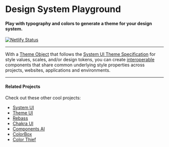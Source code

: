 # Design System Playground

#### Play with typography and colors to generate a theme for your design system.

[![Netlify Status](https://api.netlify.com/api/v1/badges/ca9cacda-5677-43e8-928d-c1970af41cfe/deploy-status)](https://app.netlify.com/sites/design-system-playground/deploys)

---

With a [Theme Object](https://theme-ui.com/theme-spec) that follows the [System UI Theme Specification](https://system-ui.com/) for style values, scales, and/or design tokens, you can create [interoperable](https://jxnblk.com/blog/interoperability/) components that share common underlying style properties across projects, websites, applications and environments.

---

#### Related Projects

Check out these other cool projects:

- [System UI](https://system-ui.com/)
- [Theme UI](https://theme-ui.com/)
- [Rebass](https://rebassjs.org/)
- [Chakra UI](https://chakra-ui.com/)
- [Components AI](https://components.ai/)
- [ColorBox](https://www.colorbox.io/)
- [Color Thief](https://lokeshdhakar.com/projects/color-thief/)
